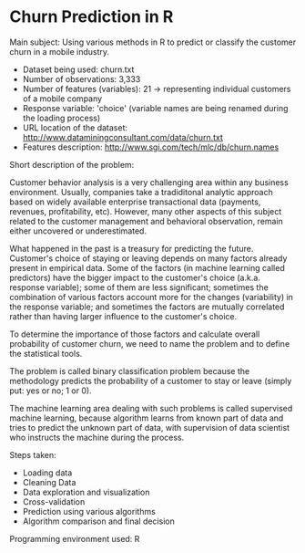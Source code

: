 # Churn Prediction in R

Main subject: Using various methods in R to predict or classify the customer churn in a mobile industry.

* Dataset being used: churn.txt
* Number of observations: 3,333
* Number of features (variables): 21 -> representing individual customers of a mobile company
* Response variable: 'choice' (variable names are being renamed during the loading process)
* URL location of the dataset: http://www.dataminingconsultant.com/data/churn.txt
* Features description: http://www.sgi.com/tech/mlc/db/churn.names

Short description of the problem:

Customer behavior analysis is a very challenging area within any business environment. Usually, companies take a tradiditonal analytic approach based on widely available enterprise transactional data (payments, revenues, profitability, etc). However, many other aspects of this subject related to the customer management and behavioral observation, remain either uncovered or underestimated.

What happened in the past is a treasury for predicting the future. Customer's choice of staying or leaving depends on many factors already present in empirical data. Some of the factors (in machine learning called predictors) have the bigger impact to the customer's choice (a.k.a. response variable); some of them are less significant; sometimes the combination of various factors account more for the changes (variability) in the response variable; and sometimes the factors are mutually correlated rather than having larger influence to the customer's choice.

To determine the importance of those factors and calculate overall probability of customer churn, we need to name the problem and to define the statistical tools.

The problem is called binary classification problem because the methodology predicts the probability of a customer to stay or leave (simply put: yes or no; 1 or 0).

The machine learning area dealing with such problems is called supervised machine learning, because algorithm learns from known part of  data and tries to predict the unknown part of data, with supervision of data scientist who instructs the machine during the process.

Steps taken:

* Loading data
* Cleaning Data
* Data exploration and visualization
* Cross-validation
* Prediction using various algorithms
* Algorithm comparison and final decision

Programming environment used: R

